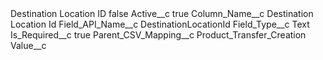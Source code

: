 <?xml version="1.0" encoding="UTF-8"?>
<CustomMetadata xmlns="http://soap.sforce.com/2006/04/metadata" xmlns:xsi="http://www.w3.org/2001/XMLSchema-instance" xmlns:xsd="http://www.w3.org/2001/XMLSchema">
    <label>Destination Location ID</label>
    <protected>false</protected>
    <values>
        <field>Active__c</field>
        <value xsi:type="xsd:boolean">true</value>
    </values>
    <values>
        <field>Column_Name__c</field>
        <value xsi:type="xsd:string">Destination Location Id</value>
    </values>
    <values>
        <field>Field_API_Name__c</field>
        <value xsi:type="xsd:string">DestinationLocationId</value>
    </values>
    <values>
        <field>Field_Type__c</field>
        <value xsi:type="xsd:string">Text</value>
    </values>
    <values>
        <field>Is_Required__c</field>
        <value xsi:type="xsd:boolean">true</value>
    </values>
    <values>
        <field>Parent_CSV_Mapping__c</field>
        <value xsi:type="xsd:string">Product_Transfer_Creation</value>
    </values>
    <values>
        <field>Value__c</field>
        <value xsi:nil="true"/>
    </values>
</CustomMetadata>
